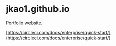 # jkao1.github.io
Portfolio website.

[https://circleci.com/docs/enterprise/quick-start/](https://circleci.com/docs/enterprise/quick-start/)
